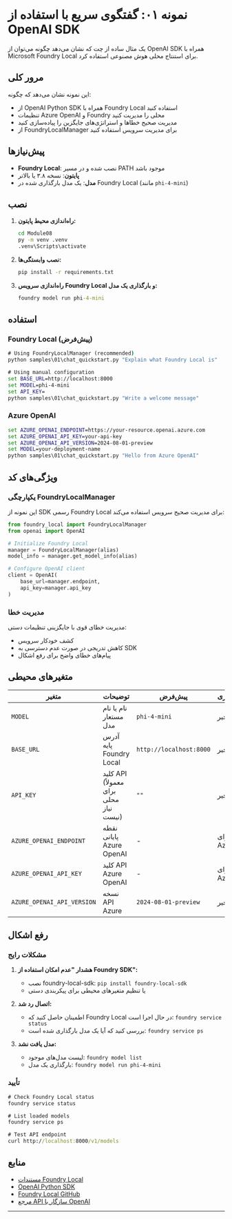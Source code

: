 <!--
CO_OP_TRANSLATOR_METADATA:
{
  "original_hash": "fb649a75048715165e76e20b366620a9",
  "translation_date": "2025-09-24T12:21:01+00:00",
  "source_file": "Module08/samples/01/README.md",
  "language_code": "fa"
}
-->
# نمونه ۰۱: گفتگوی سریع با استفاده از OpenAI SDK

یک مثال ساده از چت که نشان می‌دهد چگونه می‌توان از OpenAI SDK همراه با Microsoft Foundry Local برای استنتاج محلی هوش مصنوعی استفاده کرد.

## مرور کلی

این نمونه نشان می‌دهد که چگونه:
- از OpenAI Python SDK همراه با Foundry Local استفاده کنید
- تنظیمات Azure OpenAI و Foundry محلی را مدیریت کنید
- مدیریت صحیح خطاها و استراتژی‌های جایگزین را پیاده‌سازی کنید
- از FoundryLocalManager برای مدیریت سرویس استفاده کنید

## پیش‌نیازها

- **Foundry Local**: نصب شده و در مسیر PATH موجود باشد
- **پایتون**: نسخه ۳.۸ یا بالاتر
- **مدل**: یک مدل بارگذاری شده در Foundry Local (مانند `phi-4-mini`)

## نصب

1. **راه‌اندازی محیط پایتون:**
   ```cmd
   cd Module08
   py -m venv .venv
   .venv\Scripts\activate
   ```

2. **نصب وابستگی‌ها:**
   ```cmd
   pip install -r requirements.txt
   ```

3. **راه‌اندازی سرویس Foundry Local و بارگذاری یک مدل:**
   ```cmd
   foundry model run phi-4-mini
   ```


## استفاده

### Foundry Local (پیش‌فرض)

```cmd
# Using FoundryLocalManager (recommended)
python samples\01\chat_quickstart.py "Explain what Foundry Local is"

# Using manual configuration
set BASE_URL=http://localhost:8000
set MODEL=phi-4-mini
set API_KEY=
python samples\01\chat_quickstart.py "Write a welcome message"
```

### Azure OpenAI

```cmd
set AZURE_OPENAI_ENDPOINT=https://your-resource.openai.azure.com
set AZURE_OPENAI_API_KEY=your-api-key
set AZURE_OPENAI_API_VERSION=2024-08-01-preview
set MODEL=your-deployment-name
python samples\01\chat_quickstart.py "Hello from Azure OpenAI"
```


## ویژگی‌های کد

### یکپارچگی FoundryLocalManager

این نمونه از SDK رسمی Foundry Local برای مدیریت صحیح سرویس استفاده می‌کند:

```python
from foundry_local import FoundryLocalManager
from openai import OpenAI

# Initialize Foundry Local
manager = FoundryLocalManager(alias)
model_info = manager.get_model_info(alias)

# Configure OpenAI client
client = OpenAI(
    base_url=manager.endpoint,
    api_key=manager.api_key
)
```


### مدیریت خطا

مدیریت خطای قوی با جایگزینی تنظیمات دستی:
- کشف خودکار سرویس
- کاهش تدریجی در صورت عدم دسترسی به SDK
- پیام‌های خطای واضح برای رفع اشکال

## متغیرهای محیطی

| متغیر | توضیحات | پیش‌فرض | ضروری |
|-------|---------|---------|--------|
| `MODEL` | نام یا نام مستعار مدل | `phi-4-mini` | خیر |
| `BASE_URL` | آدرس پایه Foundry Local | `http://localhost:8000` | خیر |
| `API_KEY` | کلید API (معمولاً برای محلی نیاز نیست) | `""` | خیر |
| `AZURE_OPENAI_ENDPOINT` | نقطه پایانی Azure OpenAI | - | برای Azure |
| `AZURE_OPENAI_API_KEY` | کلید API Azure OpenAI | - | برای Azure |
| `AZURE_OPENAI_API_VERSION` | نسخه API Azure | `2024-08-01-preview` | خیر |

## رفع اشکال

### مشکلات رایج

1. **هشدار "عدم امکان استفاده از Foundry SDK":**
   - نصب foundry-local-sdk: `pip install foundry-local-sdk`
   - یا تنظیم متغیرهای محیطی برای پیکربندی دستی

2. **اتصال رد شد:**
   - اطمینان حاصل کنید که Foundry Local در حال اجرا است: `foundry service status`
   - بررسی کنید که آیا یک مدل بارگذاری شده است: `foundry service ps`

3. **مدل یافت نشد:**
   - لیست مدل‌های موجود: `foundry model list`
   - بارگذاری یک مدل: `foundry model run phi-4-mini`

### تأیید

```cmd
# Check Foundry Local status
foundry service status

# List loaded models
foundry service ps

# Test API endpoint
curl http://localhost:8000/v1/models
```


## منابع

- [مستندات Foundry Local](https://learn.microsoft.com/azure/ai-foundry/foundry-local/)
- [OpenAI Python SDK](https://github.com/openai/openai-python)
- [Foundry Local GitHub](https://github.com/microsoft/Foundry-Local)
- [مرجع API سازگار با OpenAI](https://learn.microsoft.com/azure/ai-foundry/foundry-local/how-to/how-to-integrate-with-inference-sdks)

---

